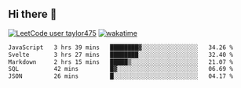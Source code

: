 ## Hi there 👋

[![LeetCode user taylor475](https://img.shields.io/badge/dynamic/json?style=for-the-badge&labelColor=black&color=%23ffa116&label=Solved&query=solvedOverTotal&url=https%3A%2F%2Fleetcode-badge.vercel.app%2Fapi%2Fusers%2Ftaylor475&logo=leetcode&logoColor=yellow)](https://leetcode.com/taylor475/)
[![wakatime](https://wakatime.com/badge/user/8c6aced9-f66a-452f-8802-5d7239ce5c50.svg)](https://wakatime.com/@8c6aced9-f66a-452f-8802-5d7239ce5c50)

<!--START_SECTION:waka-->

```txt
JavaScript   3 hrs 39 mins   ████████▓░░░░░░░░░░░░░░░░   34.26 %
Svelte       3 hrs 27 mins   ████████░░░░░░░░░░░░░░░░░   32.40 %
Markdown     2 hrs 15 mins   █████▒░░░░░░░░░░░░░░░░░░░   21.07 %
SQL          42 mins         █▓░░░░░░░░░░░░░░░░░░░░░░░   06.69 %
JSON         26 mins         █░░░░░░░░░░░░░░░░░░░░░░░░   04.17 %
```

<!--END_SECTION:waka-->

<!--
**taylor475/taylor475** is a _special_ repository because its `README.md` (this file) appears on your GitHub profile.
